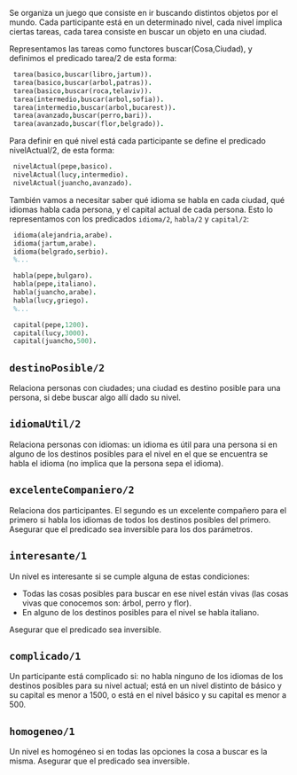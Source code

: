 Se organiza un juego que consiste en ir buscando distintos objetos por el mundo. Cada participante está en un determinado nivel, cada nivel implica ciertas tareas, cada tarea consiste en buscar un objeto en una ciudad.

Representamos las tareas como functores buscar(Cosa,Ciudad), y definimos el predicado tarea/2 de esta forma:

```prolog 
 tarea(basico,buscar(libro,jartum)).
 tarea(basico,buscar(arbol,patras)).
 tarea(basico,buscar(roca,telaviv)).
 tarea(intermedio,buscar(arbol,sofia)).
 tarea(intermedio,buscar(arbol,bucarest)).
 tarea(avanzado,buscar(perro,bari)).
 tarea(avanzado,buscar(flor,belgrado)).
```

Para definir en qué nivel está cada participante se define el predicado nivelActual/2, de esta forma:

```prolog
 nivelActual(pepe,basico).
 nivelActual(lucy,intermedio).
 nivelActual(juancho,avanzado).
```
 
 También vamos a necesitar saber qué idioma se habla en cada ciudad, qué idiomas habla cada persona, y el capital actual de cada persona. Esto lo representamos con los predicados `idioma/2`, `habla/2` y `capital/2`:

```prolog 
 idioma(alejandria,arabe).
 idioma(jartum,arabe).
 idioma(belgrado,serbio).
 %...

 habla(pepe,bulgaro).
 habla(pepe,italiano).
 habla(juancho,arabe).
 habla(lucy,griego).
 %...

 capital(pepe,1200).
 capital(lucy,3000).
 capital(juancho,500).
```

## `destinoPosible/2`

Relaciona personas con ciudades; una ciudad es destino posible para una persona, si debe buscar algo allí dado su nivel.

## `idiomaUtil/2`

Relaciona personas con idiomas: un idioma es útil para una persona si en alguno de los destinos posibles para el nivel en el que se encuentra se habla el idioma (no implica que la persona sepa el idioma).

## `excelenteCompaniero/2`

Relaciona dos participantes. El segundo es un excelente compañero para el primero si habla los idiomas de todos los destinos posibles del primero.
Asegurar que el predicado sea inversible para los dos parámetros.

## `interesante/1`

Un nivel es interesante si se cumple alguna de estas condiciones:

* Todas las cosas posibles para buscar en ese nivel están vivas (las cosas vivas que conocemos son: árbol, perro y flor).
* En alguno de los destinos posibles para el nivel se habla italiano.

Asegurar que el predicado sea inversible.

## `complicado/1`

Un participante está complicado si: no habla ninguno de los idiomas de los destinos posibles para su nivel actual; está en un nivel distinto de básico y su capital es menor a 1500, o está en el nivel básico y su capital es menor a 500.

## `homogeneo/1`

Un nivel es homogéneo si en todas las opciones la cosa a buscar es la misma.
Asegurar que el predicado sea inversible.
